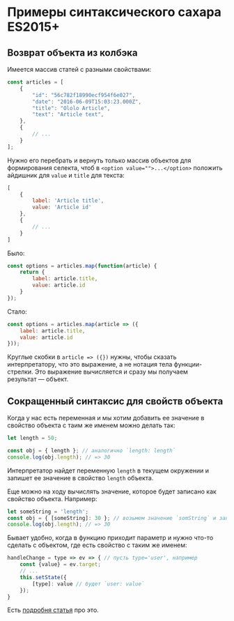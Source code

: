 # Примеры синтаксического сахара ES2015+
## Возврат объекта из колбэка
Имеется массив статей с разными свойствами:

```js
const articles = [
    {
        "id": "56c782f18990ecf954f6e027",
        "date": "2016-06-09T15:03:23.000Z",
        "title": "Ololo Article",
        "text": "Article text", 
    },
    {
        // ...
    }
];
```

Нужно его перебрать и вернуть только массив объектов для формирования селекта, чтоб в `<option value="">...</option>` положить айдишник для `value` и `title` для текста:

```js
[
    {
        label: 'Article title',
        value: 'Article id'
    },
    {
        // ...
    }
]
```

Было:

```js
const options = articles.map(function(article) {
    return {
        label: article.title,
        value: article.id
    }
});
```

Стало:

```js
const options = articles.map(article => ({
    label: article.title,
    value: article.id
}));
```

Круглые скобки в `article => ({})` нужны, чтобы сказать интерпретатору, что это выражение, а не нотация тела функции-стрелки. Это выражение вычисляется и сразу мы получаем результат — объект.

## Сокращенный синтаксис для свойств объекта
Когда у нас есть переменная и мы хотим добавить ее значение в свойство объекта с таим же именем можно делать так: 

```js
let length = 50;

const obj = { length }; // аналогично `length: length`
console.log(obj.length); // => 30
```

Интерпретатор найдет переменную `length` в текущем окружении и запишет ее значение в свойство `length` объекта.

Еще можно на ходу вычислять значение, которое будет записано как свойство объекта. Например:

```js
let someString = 'length';
const obj = { [someString]: 30 }; // возьмем значение `somString` и запишем в итоге `length: 30`
console.log(obj.length); // => 30
```

Бывает удобно, когда в функцию приходит параметр и нужно что-то сделать с объектом, где есть свойство с таким же именем:

```js
handleChange = type => ev => { // пусть type='user', например
    const {value} = ev.target;
    // ...
    this.setState({
        [type]: value // будет `user: value`
    });
}
```

Есть [подробня статья](http://www.benmvp.com/learning-es6-enhanced-object-literals/) про это.